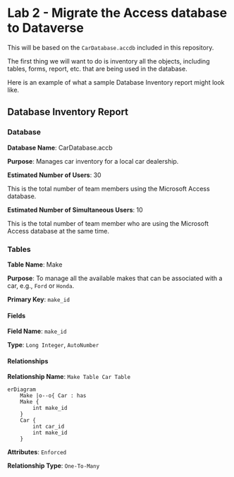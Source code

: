# Lab 2 - Migrate the Access database to Dataverse

This will be based on the `CarDatabase.accdb` included in this repository.

The first thing we will want to do is inventory all the objects, including tables, forms, report, etc. that are being used in the database.

Here is an example of what a sample Database Inventory report might look like.

## Database Inventory Report

### Database

**Database Name**: CarDatabase.accb

**Purpose**: Manages car inventory for a local car dealership.

**Estimated Number of Users**: 30

This is the total number of team members using the Microsoft Access database.

**Estimated Number of Simultaneous Users**: 10

This is the total number of team member who are using the Microsoft Access database at the same time.

### Tables

**Table Name**: Make

**Purpose**: To manage all the available makes that can be associated with a car, e.g., `Ford` or `Honda`.

**Primary Key**: `make_id`

#### Fields

**Field Name**: `make_id`

**Type**: `Long Integer`, `AutoNumber`

#### Relationships

**Relationship Name**: `Make Table Car Table`

```mermaid
erDiagram
    Make |o--o{ Car : has 
    Make {
        int make_id
    }
    Car {
        int car_id
        int make_id
    }

```

**Attributes**: `Enforced`

**Relationship Type**: `One-To-Many`
